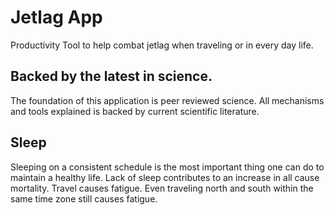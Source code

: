 # Jetlag App
Productivity Tool to help combat jetlag when traveling or in every day life.

## Backed by the latest in science.
The foundation of this application is peer reviewed science. All mechanisms and tools explained is backed by current scientific literature.

## Sleep
Sleeping on a consistent schedule is the most important thing one can do to maintain a healthy life. Lack of sleep contributes to an increase in all cause mortality.
Travel causes fatigue. Even traveling north and south within the same time zone still causes fatigue.